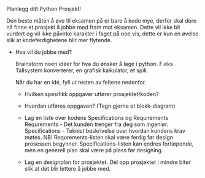 Planlegg ditt Python Prosjekt!

Den beste måten å øve til eksamen på er bare å kode mye, derfor skal dere nå finne et prosjekt å jobbe med fram mot eksamen.
Dette vil ikke bli vurdert og vil ikke påvirke karakter i faget på noe vis, dette er kun en øvelse slik at kodeferdighetene blir mer flytende.

- Hva vil du jobbe med?

  Brainstorm noen idéer for hva du ønsker å lage i python.
  F.eks Tallsystem konverterer, en grafisk kalkulator, et spill.

  Når du har en idé, fyll ut resten av feltene nedenfor.

  - Hvilken spesifikk oppgaver utfører prosjektet/koden?
 




  - Hvordan utføres oppgaven? (Tegn gjerne et blokk-diagram)
 



  - Lag en liste over kodens Specifications og Requirements
      Requrements     - Det kunden trenger fra deg som ingeniør.
      Specifications  - Teknist beskrivelse over hvordan kundens krav møtes.
    NB! Requrements-listen skal være ferdig før design prosessen begynner.
        Specifications-listen kan endres fortløpende, men en generell plan skal være på plass før designing.


  - Lag en designplan for prosjektet.
    Del opp prosjektet i mindre biter slik at det blir lettere å jobbe med.
